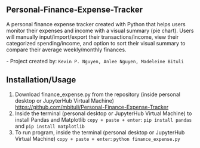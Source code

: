 ## Personal-Finance-Expense-Tracker
A personal finance expense tracker created with Python that helps users monitor their expenses and income with a visual summary (pie chart). Users will manually input/import/export their transactions/income, view their categorized spending/income, and option to sort their visual summary to compare their average weekly/monthly finances.

\- Project created by: `Kevin P. Nguyen, Anlee Nguyen, Madeleine Bituli`

## Installation/Usage
1. Download finance_expense.py from the repository (inside personal desktop or JupyterHub Virtual Machine) https://github.com/mbituli/Personal-Finance-Expense-Tracker
2. Inside the terminal (personal desktop or JupyterHub Virtual Machine) to install Pandas and Matplotlib `copy + paste + enter`: `pip install pandas` and `pip install matplotlib`
3. To run program, inside the terminal (personal desktop or JupyterHub Virtual Machine) `copy + paste + enter`: `python finance_expense.py`
